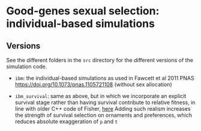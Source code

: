 # Good-genes sexual selection: individual-based simulations

## Versions

See the different folders in the `src` directory for the different versions of the simulation code.

 * `ibm`: the individual-based simulations as used in Fawcett et al 2011 PNAS https://doi.org/10.1073/pnas.1105721108 (without sex allocation)

 * `ibm_survival`: same as above, but in which we incorporate an explicit survival stage rather than having survival contribute to relative fitness, in line with older C++ code of Fisher, [here](https://github.com/bramkuijper/fisher_sexsel/blob/fe805f7c89d8ea99eb77adac71dbbc8ac291f939/src/ibm/fisherian.cpp)
 Adding such realism increases the strength of survival selection on ornaments and preferences, which reduces absolute exaggeration of `p` and `t`
